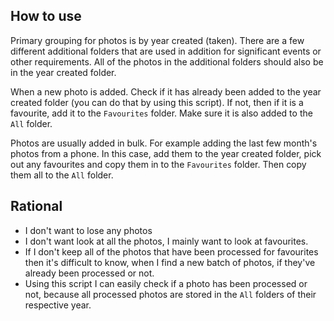 ## How to use

Primary grouping for photos is by year created (taken).
There are a few different additional folders that are used in addition for significant events or other requirements.
All of the photos in the additional folders should also be in the year created folder.

When a new photo is added. Check if it has already been added to the year created folder (you can do that by using this script).
If not, then if it is a favourite, add it to the `Favourites` folder. Make sure it is also added to the `All` folder.

Photos are usually added in bulk. For example adding the last few month's photos from a phone. In this case, add them to the year created folder, pick out any favourites and copy them in to the `Favourites` folder. Then copy them all to the `All` folder.

## Rational

- I don't want to lose any photos
- I don't want look at all the photos, I mainly want to look at favourites.
- If I don't keep all of the photos that have been processed for favourites then it's difficult to know, when I find a new batch of photos, if they've already been processed or not.
- Using this script I can easily check if a photo has been processed or not, because all processed photos are stored in the `All` folders of their respective year.
